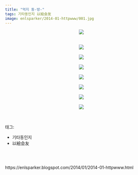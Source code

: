 ```yaml
---
title: "억지 동-방-"
tags: 기타동인지 以絵会友
image: enlsparker/2014-01-httpwww/001.jpg
---
```

<div class="article">
<div class="post-body entry-content" id="post-body-6410925254621503303" itemprop="description articleBody">
<div class="separator" style="clear: both; text-align: center;">
<img src="2014-01-httpwww_억지 동-방-/001.jpg"/></div>
<br/>
<a name="more"></a><br/>
<div class="separator" style="clear: both; text-align: center;">
<img src="2014-01-httpwww_억지 동-방-/002.jpg"/></div>
<br/>
<div class="separator" style="clear: both; text-align: center;">
<img src="2014-01-httpwww_억지 동-방-/003.jpg"/></div>
<br/>
<div class="separator" style="clear: both; text-align: center;">
<img src="2014-01-httpwww_억지 동-방-/004.jpg"/></div>
<br/>
<div class="separator" style="clear: both; text-align: center;">
<img src="2014-01-httpwww_억지 동-방-/005.jpg"/></div>
<br/>
<div class="separator" style="clear: both; text-align: center;">
<img src="2014-01-httpwww_억지 동-방-/006.jpg"/></div>
<br/>
<div class="separator" style="clear: both; text-align: center;">
<img src="2014-01-httpwww_억지 동-방-/007.jpg"/></div>
<br/>
<div class="separator" style="clear: both; text-align: center;">
<img src="2014-01-httpwww_억지 동-방-/008.jpg"/></div>
<br/>
<div style="clear: both;"></div>
</div></div><br/>
<div class="tagTrail">
<p>태그: </p>
<ul>
<li>기타동인지</li>
<li>以絵会友</li>
</ul>
</div><br/>

<br/>
<p id="refer">https://enlsparker.blogspot.com/2014/01/2014-01-httpwww.html</p>
<br/>

